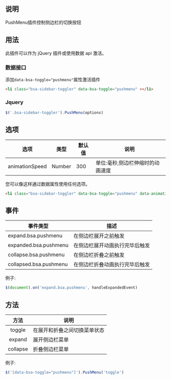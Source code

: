 ## 说明

PushMenu插件控制侧边栏的切换按钮

## 用法

此插件可以作为 jQuery 插件或使用数据 api 激活。

### 数据接口

添加`data-bsa-toggle="pushmenu"`属性激活插件

```html
<li class="bsa-sidebar-toggler" data-bsa-toggle="pushmenu" ></li>
```

### Jquery

```javascript
$('.bsa-sidebar-toggler').PushMenu(options)
```

## 选项

| 选项 | 类型 | 默认值 | 说明 |
|:--:|--|--|--|
|animationSpeed |Number | 300 | 单位:毫秒,侧边栏伸缩时的动画速度 |

 您可以像这样通过数据属性使用任何选项。

```html
<li class="bsa-sidebar-toggler" data-bsa-toggle="pushmenu" data-animation-speed="150" ></li>
```

## 事件

| 事件类型 | 描述 |
|--|--|
|expand.bsa.pushmenu |在侧边栏展开之前触发 |
|expanded.bsa.pushmenu |在侧边栏展开动画执行完毕后触发|
|collapse.bsa.pushmenu |在侧边栏折叠之前触发|
|collapsed.bsa.pushmenu |在侧边栏折叠动画执行完毕后触发|

例子:

```javascript
$(document).on('expand.bsa.pushmenu', handleExpandedEvent)
```

## 方法

| 方法 |  说明 |
|:--:|--|
|toggle  | 在展开和折叠之间切换菜单状态|
|expand  | 展开侧边栏菜单 |
|collapse  |折叠侧边栏菜单 |

例子:

```javascript
$('[data-bsa-toggle="pushmenu"]').PushMenu('toggle')
```